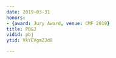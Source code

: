 ```yaml
---
date: 2019-03-31
honors:
- {award: Jury Award, venue: CMF 2019}
title: PB&J
vidid: pbj
ytid: VkYEVgmZJd8

---
```

